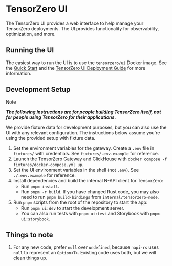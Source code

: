 # TensorZero UI

The TensorZero UI provides a web interface to help manage your TensorZero deployments.
The UI provides functionality for observability, optimization, and more.

## Running the UI

The easiest way to run the UI is to use the `tensorzero/ui` Docker image.
See the [Quick Start](https://www.tensorzero.com/docs/quickstart/) and the [TensorZero UI Deployment Guide](https://www.tensorzero.com/docs/ui/deployment/) for more information.

## Development Setup

> [!NOTE]
>
> **_The following instructions are for people building TensorZero itself, not for people using TensorZero for their applications._**

We provide fixture data for development purposes, but you can also use the UI with any relevant configuration.
The instructions below assume you're using the provided setup with fixture data.

1. Set the environment variables for the gateway. Create a `.env` file in `fixtures/` with credentials. See `fixtures/.env.example` for reference.
2. Launch the TensorZero Gateway and ClickHouse with `docker compose -f fixtures/docker-compose.yml up`.
3. Set the UI environment variables in the shell (not `.env`). See `./.env.example` for reference.
4. Install dependencies and build the internal N-API client for TensorZero:
   - Run `pnpm install`.
   - Run `pnpm -r build`. If you have changed Rust code, you may also need to run `pnpm build-bindings` from `internal/tensorzero-node`.
5. Run `pnpm` scripts from the root of the repository to start the app:
   - Run `pnpm ui:dev` to start the development server.
   - You can also run tests with `pnpm ui:test` and Storybook with `pnpm ui:storybook`.

## Things to note

1. For any new code, prefer `null` over `undefined`, because `napi-rs` uses `null` to represent an `Option<T>`. Existing code uses both, but we will clean things up.
